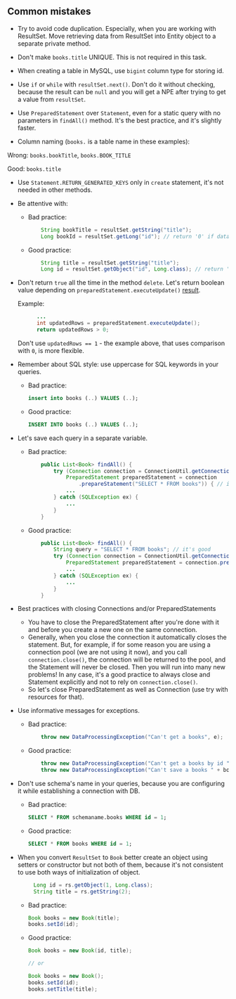 ## Common mistakes

* Try to avoid code duplication. Especially, when you are working with ResultSet.
  Move retrieving data from ResultSet into Entity object to a separate private method.

* Don't make `books.title` UNIQUE. This is not required in this task.

* When creating a table in MySQL, use `bigint` column type for storing id.

* Use `if` or `while` with `resultSet.next()`. Don't do it without checking,
  because the result can be `null` and you will get a NPE after trying to get a value from `resultSet`.
  
* Use `PreparedStatement` over `Statement`, even for a static query with no parameters in `findAll()` method. It's the best practice, and it's slightly faster.

* Column naming (`books.` is a table name in these examples):

Wrong: `books.bookTitle`, `books.BOOK_TITLE`

Good: `books.title`

* Use `Statement.RETURN_GENERATED_KEYS` only in `create` statement, it's not needed in other methods.

* Be attentive with:

    - Bad practice:
        ```java
            String bookTitle = resultSet.getString("title");
            Long bookId = resultSet.getLong("id"); // return '0' if data is absent.
        ``` 
    - Good practice: 
        ```java
            String title = resultSet.getString("title");
            Long id = resultSet.getObject("id", Long.class); // return 'null' if data is absent.
        ```

* Don't return `true` all the time in the method `delete`.
  Let's return boolean value depending on `preparedStatement.executeUpdate()` [result](https://docs.oracle.com/javase/7/docs/api/java/sql/Statement.html#executeUpdate(java.lang.String)).

  Example:
  ```java
        ...
        int updatedRows = preparedStatement.executeUpdate();
        return updatedRows > 0;
  ```
  Don't use `updatedRows == 1` - the example above, that uses comparison with `0`, is more flexible.

* Remember about SQL style: use uppercase for SQL keywords in your queries.

    - Bad practice:
        ```sql  
        insert into books (..) VALUES (..);    
        ``` 
    - Good practice: 
        ```sql
        INSERT INTO books (..) VALUES (..);
        ```   
* Let's save each query in a separate variable.
    - Bad practice:
        ```java
            public List<Book> findAll() {
                try (Connection connection = ConnectionUtil.getConnection()
                    PreparedStatement preparedStatement = connection
                        .prepareStatement("SELECT * FROM books")) { // it's bad
                    ...
                } catch (SQLException ex) {
                    ...
                }
            }
        ``` 
    - Good practice: 
        ```java
            public List<Book> findAll() {
                String query = "SELECT * FROM books"; // it's good
                try (Connection connection = ConnectionUtil.getConnection();
                    PreparedStatement preparedStatement = connection.prepareStatement(query)) {
                    ...
                } catch (SQLException ex) {
                    ...
                }
            }
        ```

* Best practices with closing Connections and/or PreparedStatements
    - You have to close the PreparedStatement after you're done with it and before you create a new one on the same connection.
    - Generally, when you close the connection it automatically closes the statement.
      But, for example, if for some reason you are using a connection pool (we are not using it now),
      and you call `connection.close()`, the connection will be returned to the pool,
      and the Statement will never be closed. Then you will run into many new problems!
      In any case, it's a good practice to always close and Statement explicitly and not to rely on `connection.close()`.
    - So let's close PreparedStatement as well as Connection (use try with resources for that).


* Use informative messages for exceptions.
    - Bad practice:
        ```java
            throw new DataProcessingException("Can't get a books", e);
        ``` 
    - Good practice: 
        ```java
            throw new DataProcessingException("Can't get a books by id " + id, e);
            throw new DataProcessingException("Can't save a books " + books, e);
        ``` 

* Don't use schema's name in your queries, because you are configuring it while establishing a connection with DB.

    - Bad practice:
        ```sql  
        SELECT * FROM schemaname.books WHERE id = 1;                     
        ``` 
    - Good practice: 
        ```sql
        SELECT * FROM books WHERE id = 1;
        ```         
* When you convert `ResultSet` to `Book` better create an object using setters or constructor but not both of them, because it's not consistent to use both ways of initialization of object.

  ```java
       Long id = rs.getObject(1, Long.class);
       String title = rs.getString(2);
  ```
       
    - Bad practice:
        ```java
        Book books = new Book(title);
        books.setId(id); 
        ``` 
    - Good practice: 
        ```java
        Book books = new Book(id, title);
        
        // or
        
        Book books = new Book();
        books.setId(id);  
        books.setTitle(title);
        ```  
    
